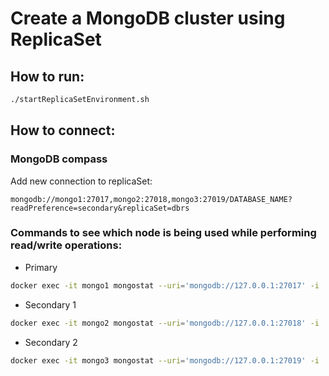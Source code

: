 # Create a MongoDB cluster using ReplicaSet

## How to run:

```bash
./startReplicaSetEnvironment.sh
```

## How to connect:

### MongoDB compass

Add new connection to replicaSet:

```config
mongodb://mongo1:27017,mongo2:27018,mongo3:27019/DATABASE_NAME?readPreference=secondary&replicaSet=dbrs
```

### Commands to see which node is being used while performing read/write operations:

- Primary

```bash
docker exec -it mongo1 mongostat --uri='mongodb://127.0.0.1:27017' -i
```

- Secondary 1

```bash
docker exec -it mongo2 mongostat --uri='mongodb://127.0.0.1:27018' -i
```

- Secondary 2

```bash
docker exec -it mongo3 mongostat --uri='mongodb://127.0.0.1:27019' -i
```
